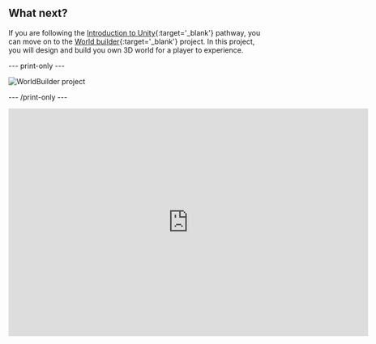 ## What next?

If you are following the [Introduction to Unity](https://projects.raspberrypi.org/en/raspberrypi/unity-intro){:target='_blank'} pathway, you can move on to the [World builder](https://projects.raspberrypi.org/en/projects/world-builder){:target='_blank'} project. In this project, you will design and build you own 3D world for a player to experience.

--- print-only ---

![WorldBuilder project](images/worldbuilder-project.png)

--- /print-only ---

<iframe allowtransparency="true" width="710" height="450" src="https://world-builder-ms.rpfilt.repl.co" frameborder="0"></iframe>
